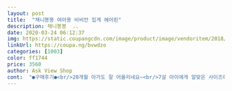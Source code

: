 ```yaml
---
layout: post 
title:  "채니봉봉 여아용 비비안 집게 헤어핀" 
description: 채니봉봉  ..
date: 2020-03-24 06:12:37 
img: https://static.coupangcdn.com/image/product/image/vendoritem/2018/12/03/3705284904/f04aae04-2bd6-4c34-b2ca-1f2a57edb456.jpg 
linkUrl: https://coupa.ng/bvwdzo 
categories: [1003] 
color: ff1744 
price: 3560 
author: Ask View Shop 
cont:  "●구매후기●<br/>20개월 아가도 잘 어울리네요~<br/>7살 아이에게 알맞은 사이즈에요<br/>깔별로 다 구매하고 싶어요^^<br/>너무너무 예쁘고 마음에 들어요!!!<br/>노란 옷 입을때 사용하려고 구매 했어요<br/>노랑 면 리본이라 구김은 있는데 그게 더 자연스럽고 이뻐요<br/>또 구매할게요!!<br/>로켓배송으로 다음날 바로 받았고 실내서 내복 입고 있는 채 착용해 보았어요<br/>머리핀은 많은 편인데 노란핀이 없어서 구매했어요<br/>봄에 화사해 보이고<br/>사이즈도 작지도 크지도 않고 적당한 사이즈에 이쁘네요<br/>여름에 채니봉봉 머리핀 구매 후, 너무 만족해서 또 구매했습니다<br/>연년생 여자아이들 3살 4살이 쓰려고 구매했어요<br/>옷이랑 깔맞춤 하면 이쁘더라구요<br/>이번에는 포니테일 머리핀과 비비안 집게핀으로 구매했는데요<br/>집게 핀도 녹슬지 않았고 튼튼하네요<br/>채니봉봉 기본 포장도 예쁘게 해주셔서, 어린이집 친구들 선물로도 너무 좋을거 같아요 ^^<br/>포인트가 되고 이쁘네요<br/>" 
---
```

